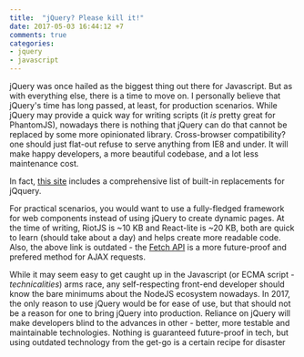 ```yaml
---
title:  "jQuery? Please kill it!"
date: 2017-05-03 16:44:12 +7
comments: true
categories:
- jquery
- javascript
---
```


jQuery was once hailed as the biggest thing out there for Javascript. But as with everything else, there is a time to move on. I personally believe that jQuery's time has long passed, at least, for production scenarios. While jQuery may provide a quick way for writing scripts (it *is* pretty great for PhantomJS), nowadays there is nothing that jQuery can do that cannot be replaced by some more opinionated library. Cross-browser compatibility? one should just flat-out refuse to serve anything from IE8 and under. It will make happy developers, a more beautiful codebase, and a lot less maintenance cost.

In fact, [this site](http://youmightnotneedjquery.com/) includes a comprehensive list of built-in replacements for jQquery.

For practical scenarios, you would want to use a fully-fledged framework for web components instead of using jQuery to create dynamic pages. At the time of writing, RiotJS is ~10 KB and React-lite is ~20 KB, both are quick to learn (should take about a day) and helps create more readable code. Also, the above link is outdated - the [Fetch API](https://developer.mozilla.org/en/docs/Web/API/Fetch_API) is a more future-proof and prefered method for AJAX requests.

While it may seem easy to get caught up in the Javascript (or ECMA script - *technicalities*) arms race, any self-respecting front-end developer should know the bare minimums about the NodeJS ecosystem nowadays. In 2017, the only reason to use jQuery would be for ease of use, but that should not be a reason for one to bring jQuery into production. Reliance on jQuery will make developers blind to the advances in other - better, more testable and maintainable technologies. Nothing is guaranteed future-proof in tech, but using outdated technology from the get-go is a certain recipe for disaster